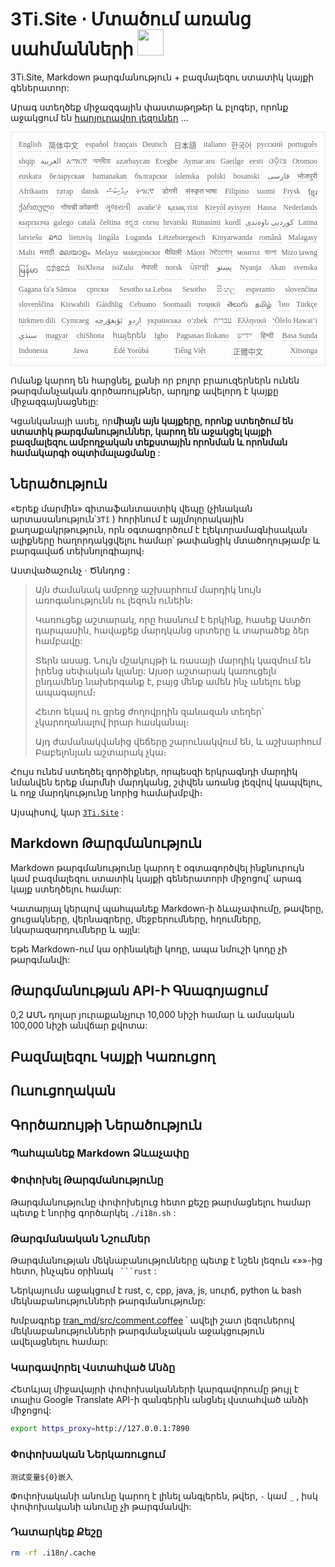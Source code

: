 <h1 style="justify-content:space-between">3Ti.Site ⋅ Մտածում առանց սահմանների <img src="//i-01.eu.org/3Ti/logo.svg" style="user-select:none;margin-top:-1px;width:42px"></h1>

3Ti.Site, Markdown թարգմանություն + բազմալեզու ստատիկ կայքի գեներատոր:

Արագ ստեղծեք միջազգային փաստաթղթեր և բլոգեր, որոնք աջակցում են [հարյուրավոր լեզուներ](https://github.com/i18n-site/node/blob/main/lang/src/index.js) …

<pre class="langli" style="display:flex;flex-wrap:wrap;background:transparent;border:1px solid #eee;font-size:12px;box-shadow:0 0 3px inset #eee;padding:12px 5px 4px 12px;justify-content:space-between;"><style>pre.langli i{font-weight:300;font-family:s;margin-right:7px;margin-bottom:8px;font-style:normal;color:#666;border-bottom:1px dashed #ccc;}</style><i>English</i><i> 简体中文 </i><i>español</i><i>français</i><i>Deutsch</i><i> 日本語 </i><i>italiano</i><i>한국어</i><i>русский</i><i>português</i><i>shqip</i><i>‫العربية‬</i><i>አማርኛ</i><i>অসমীয়া</i><i>azərbaycan</i><i>Eʋegbe</i><i>Aymar aru</i><i>Gaeilge</i><i>eesti</i><i>ଓଡ଼ିଆ</i><i>Oromoo</i><i>euskara</i><i>беларуская</i><i>bamanakan</i><i>български</i><i>íslenska</i><i>polski</i><i>bosanski</i><i>‫فارسی‬</i><i>भोजपुरी</i><i>Afrikaans</i><i>татар</i><i>dansk</i><i>‫ދިވެހިބަސް‬</i><i>ትግርኛ</i><i>डोगरी</i><i>संस्कृत भाषा</i><i>Filipino</i><i>suomi</i><i>Frysk</i><i>ខ្មែរ</i><i>ქართული</i><i>गोंयची कोंकणी</i><i>ગુજરાતી</i><i>avañe’ẽ</i><i>қазақ тілі</i><i>Kreyòl ayisyen</i><i>Hausa</i><i>Nederlands</i><i>кыргызча</i><i>galego</i><i>català</i><i>čeština</i><i>ಕನ್ನಡ</i><i>corsu</i><i>hrvatski</i><i>Runasimi</i><i>kurdî</i><i>‫کوردیی ناوەندی‬</i><i>Latina</i><i>latviešu</i><i>ລາວ</i><i>lietuvių</i><i>lingála</i><i>Luganda</i><i>Lëtzebuergesch</i><i>Kinyarwanda</i><i>română</i><i>Malagasy</i><i>Malti</i><i>मराठी</i><i>മലയാളം</i><i>Melayu</i><i>македонски</i><i>मैथिली</i><i>Māori</i><i>মৈতৈলোন্</i><i>монгол</i><i>বাংলা</i><i>Mizo ṭawng</i><i>မြန်မာ</i><i>𞄀𞄄𞄰𞄩𞄍𞄜𞄰</i><i>IsiXhosa</i><i>isiZulu</i><i>नेपाली</i><i>norsk</i><i>ਪੰਜਾਬੀ</i><i>‫پښتو‬</i><i>Nyanja</i><i>Akan</i><i>svenska</i><i>Gagana fa'a Sāmoa</i><i>српски</i><i>Sesotho sa Leboa</i><i>Sesotho</i><i>සිංහල</i><i>esperanto</i><i>slovenčina</i><i>slovenščina</i><i>Kiswahili</i><i>Gàidhlig</i><i>Cebuano</i><i>Soomaali</i><i>тоҷикӣ</i><i>తెలుగు</i><i>தமிழ்</i><i>ไทย</i><i>Türkçe</i><i>türkmen dili</i><i>Cymraeg</i><i>‫ئۇيغۇرچە‬</i><i>‫اردو‬</i><i>українська</i><i>o‘zbek</i><i>‫עברית‬</i><i>Ελληνικά</i><i>ʻŌlelo Hawaiʻi</i><i>‫سنڌي‬</i><i>magyar</i><i>chiShona</i><i>հայերեն</i><i>Igbo</i><i>Pagsasao Ilokano</i><i>‫ייִדיש‬</i><i>हिन्दी</i><i>Basa Sunda</i><i>Indonesia</i><i>Jawa</i><i>Èdè Yorùbá</i><i>Tiếng Việt</i><i> 正體中文 </i><i>Xitsonga</i></pre>

Ոմանք կարող են հարցնել, քանի որ բոլոր բրաուզերներն ունեն թարգմանչական գործառույթներ, արդյոք ավելորդ է կայքը միջազգայնացնելը:

Կցանկանայի ասել, որ**միայն այն կայքերը, որոնք ստեղծում են ստատիկ թարգմանություններ, կարող են աջակցել կայքի բազմալեզու ամբողջական տեքստային որոնման և որոնման համակարգի օպտիմալացմանը** :

## Ներածություն

«Երեք մարմին» գիտաֆանտաստիկ վեպը (չինական արտասանություն՝`3Tǐ` ) հորինում է այլմոլորակային քաղաքակրթություն, որն օգտագործում է էլեկտրամագնիսական ալիքները հաղորդակցվելու համար՝ թափանցիկ մտածողությամբ և բարգավաճ տեխնոլոգիայով։

Աստվածաշունչ · Ծննդոց :

> Այն ժամանակ ամբողջ աշխարհում մարդիկ նույն առոգանությունն ու լեզուն ունեին։
>
> Կառուցեք աշտարակ, որը հասնում է երկինք, հասեք Աստծո դարպասին, հավաքեք մարդկանց սրտերը և տարածեք ձեր համբավը:
>
> Տերն ասաց. Նույն մշակույթի և ռասայի մարդիկ կազմում են իրենց սեփական կլանը: Այսօր աշտարակ կառուցելն ընդամենը նախերգանք է, բայց մենք ամեն ինչ անելու ենք ապագայում։
>
> Հետո եկավ ու ցրեց ժողովրդին զանազան տեղեր՝ չկարողանալով իրար հասկանալ։
>
> Այդ ժամանակվանից վեճերը շարունակվում են, և աշխարհում Բաբելոնյան աշտարակ չկա։

Հույս ունեմ ստեղծել գործիքներ, որպեսզի երկրագնդի մարդիկ նմանվեն երեք մարմնի մարդկանց, շփվեն առանց լեզվով կապվելու, և ողջ մարդկությունը նորից համախմբվի։

Այսպիսով, կար [`3Ti.Site`](//3Ti.Site) :

## Markdown Թարգմանություն

Markdown թարգմանությունը կարող է օգտագործվել ինքնուրույն կամ բազմալեզու ստատիկ կայքի գեներատորի միջոցով՝ արագ կայք ստեղծելու համար:

Կատարյալ կերպով պահպանեք Markdown-ի ձևաչափումը, թավերը, ցուցակները, վերնագրերը, մեջբերումները, հղումները, նկարազարդումները և այլն:

Եթե ​​Markdown-ում կա օրինակելի կոդը, ապա նմուշի կոդը չի թարգմանվի:

## Թարգմանության API-Ի Գնագոյացում

0,2 ԱՄՆ դոլար յուրաքանչյուր 10,000 նիշի համար և ամսական 100,000 նիշի անվճար քվոտա:

## Բազմալեզու Կայքի Կառուցող

## Ուսուցողական

## Գործառույթի Ներածություն

### Պահպանեք Markdown Ձևաչափը

### Փոփոխել Թարգմանությունը

Թարգմանությունը փոփոխելուց հետո քեշը թարմացնելու համար պետք է նորից գործարկել `./i18n.sh` :

### Թարգմանական Նշումներ

Թարգմանության մեկնաբանությունները պետք է նշեն լեզուն «»»-ից հետո, ինչպես օրինակ ` ```rust` :

Ներկայումս աջակցում է rust, c, cpp, java, js, սուրճ, python և bash մեկնաբանությունների թարգմանությունը:

Խմբագրեք [tran_md/src/comment.coffee](https://github.com/i18n-site/node/blob/main/tran_md/src/comment.coffee) ՝ ավելի շատ լեզուներով մեկնաբանությունների թարգմանչական աջակցություն ավելացնելու համար:

### Կարգավորել Վստահված Անձը

Հետևյալ միջավայրի փոփոխականների կարգավորումը թույլ է տալիս Google Translate API-ի զանգերին անցնել վստահված անձի միջոցով:

```bash
export https_proxy=http://127.0.0.1:7890
```

### Փոփոխական Ներկառուցում

```
测试变量${0}嵌入
```

Փոփոխականի անունը կարող է լինել անգլերեն, թվեր, `-` կամ `_` , իսկ փոփոխականի անունը չի թարգմանվի:

### Դատարկեք Քեշը

```bash
rm -rf .i18n/.cache
```
